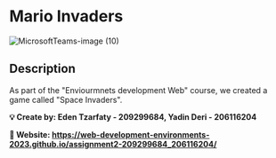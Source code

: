 # Mario Invaders

![MicrosoftTeams-image (10)](https://user-images.githubusercontent.com/101931918/235373718-11563e60-e229-4cc1-84d1-a2654a304470.png)




## Description
As part of the "Enviourmnets development Web" course, we created a game called "Space Invaders". 


**💡 Create by:
    Eden Tzarfaty - 209299684,
    Yadin Deri - 206116204**
    
 **📎 Website: https://web-development-environments-2023.github.io/assignment2-209299684_206116204/**
 
